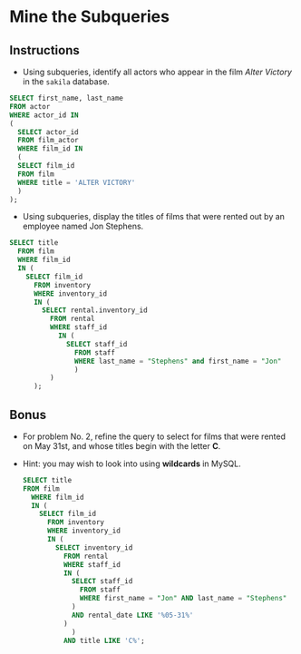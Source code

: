 # Mine the Subqueries

## Instructions

* Using subqueries, identify all actors who appear in the film _Alter Victory_ in the `sakila` database.

```sql
SELECT first_name, last_name
FROM actor
WHERE actor_id IN
(
  SELECT actor_id
  FROM film_actor
  WHERE film_id IN
  (
  SELECT film_id
  FROM film
  WHERE title = 'ALTER VICTORY'
  )
);
```

* Using subqueries, display the titles of films that were rented out by an employee named Jon Stephens.

```sql
SELECT title
  FROM film
  WHERE film_id
  IN (
    SELECT film_id
      FROM inventory
      WHERE inventory_id
      IN (
        SELECT rental.inventory_id
          FROM rental
          WHERE staff_id
            IN (
              SELECT staff_id
                FROM staff
                WHERE last_name = "Stephens" and first_name = "Jon"
                )
          )
      );
```

## Bonus

* For problem No. 2, refine the query to select for films that were rented on May 31st, and whose titles begin with the letter **C**.

* Hint: you may wish to look into using **wildcards** in MySQL.

  ```sql
  SELECT title
  FROM film
    WHERE film_id
    IN (
      SELECT film_id
        FROM inventory
        WHERE inventory_id
        IN (
          SELECT inventory_id
            FROM rental
            WHERE staff_id
            IN (
              SELECT staff_id
                FROM staff
                WHERE first_name = "Jon" AND last_name = "Stephens"
              )
              AND rental_date LIKE '%05-31%'
            )
              )
            AND title LIKE 'C%';
  ```

